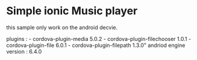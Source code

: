 # Simple ionic Music player 

this sample only work on the android decvie.

plugins : - cordova-plugin-media 5.0.2
          - cordova-plugin-filechooser 1.0.1
          - cordova-plugin-file 6.0.1
          - cordova-plugin-filepath 1.3.0"
andriod engine version : 6.4.0
